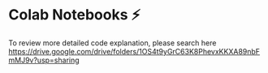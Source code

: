 # Colab Notebooks ⚡
To review more detailed code explanation, please search here 
https://drive.google.com/drive/folders/1OS4t9yGrC63K8PhevxKKXA89nbFmMJ9v?usp=sharing

